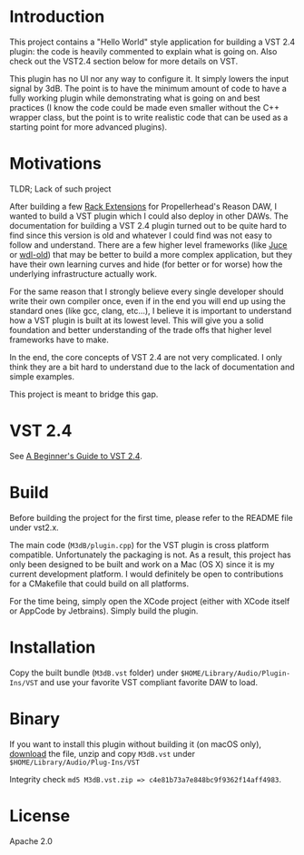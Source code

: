 Introduction
============

This project contains a "Hello World" style application for building a VST 2.4 plugin: the code is heavily commented to explain what is going on. Also check out the VST2.4 section below for more details on VST.

This plugin has no UI nor any way to configure it. It simply lowers the input signal by 3dB. The point is to have the minimum amount of code to have a fully working plugin while demonstrating what is going on and best practices (I know the code could be made even smaller without the C++ wrapper class, but the point is to write realistic code that can be used as a starting point for more advanced plugins).

Motivations
===========

TLDR; Lack of such project

After building a few [Rack Extensions](https://pongasoft.com/) for Propellerhead's Reason DAW, I wanted to build a VST plugin which I could also deploy in other DAWs. The documentation for building a VST 2.4 plugin turned out to be quite hard to find since this version is old and whatever I could find was not easy to follow and understand. There are a few higher level frameworks (like [Juce](https://juce.com/) or [wdl-old](https://github.com/olilarkin/wdl-ol)) that may be better to build a more complex application, but they have their own learning curves and hide (for better or for worse) how the underlying infrastructure actually work.

For the same reason that I strongly believe every single developer should write their own compiler once, even if in the end you will end up using the standard ones (like gcc, clang, etc...), I believe it is important to understand how a VST plugin is built at its lowest level. This will give you a solid foundation and better understanding of the trade offs that higher level frameworks have to make.

In the end, the core concepts of VST 2.4 are not very complicated. I only think they are a bit hard to understand due to the lack of documentation and simple examples.

This project is meant to bridge this gap.
 

VST 2.4
=======

See [A Beginner's Guide to VST 2.4](./A_Beginners_Guide_To_VST2.4.md).

Build
=====

Before building the project for the first time, please refer to the README file under vst2.x.

The main code (`M3dB/plugin.cpp`) for the VST plugin is cross platform compatible. Unfortunately the packaging is not. As a result, this project has only been designed to be built and work on a Mac (OS X) since it is my current development platform. I would definitely be open to contributions for a CMakefile that could build on all platforms.

For the time being, simply open the XCode project (either with XCode itself or AppCode by Jetbrains). Simply build the plugin.

Installation
============

Copy the built bundle (`M3dB.vst` folder) under `$HOME/Library/Audio/Plugin-Ins/VST` and use your favorite VST compliant favorite DAW to load.

Binary
======
If you want to install this plugin without building it (on macOS only), [download](./releases/download/v1.0.0/M3dB.vst.zip) the file, unzip and copy `M3dB.vst` under `$HOME/Library/Audio/Plug-Ins/VST`

Integrity check `md5 M3dB.vst.zip => c4e81b73a7e848bc9f9362f14aff4983`.



License
=======

Apache 2.0
